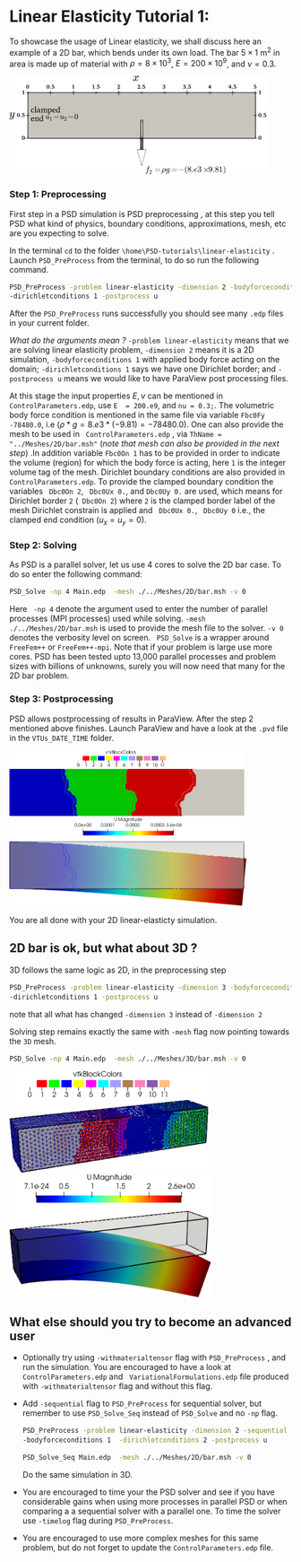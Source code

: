 #  Linear Elasticity Tutorial  1:  #

To showcase the usage of Linear elasticity, we shall discuss here an example of a 2D bar, which bends under its own load. The bar $5\times1$ m$^2$ in area is made up of material with  $\rho=8\times 10^3$,  $E=200\times 10^9$, and $\nu=0.3$.

<img src="./2d-bar.png" alt="2d-bar" style="zoom:50%;" />

### Step 1: Preprocessing 

First step in a PSD simulation is PSD preprocessing , at this step you tell PSD what kind of physics, boundary conditions, approximations, mesh, etc are you expecting to solve.

In the terminal `cd` to the folder `\home\PSD-tutorials\linear-elasticity` .  Launch  `PSD_PreProcess` from the terminal, to do so run the following command.

```bash
PSD_PreProcess -problem linear-elasticity -dimension 2 -bodyforceconditions 1 \
-dirichletconditions 1 -postprocess u
```

After the `PSD_PreProcess` runs successfully you should see many `.edp` files in your current folder. 

*What do the arguments mean ?* `-problem linear-elasticity` means that we are solving linear elasticity problem, `-dimension 2` means it is a 2D simulation, `-bodyforceconditions 1` with applied body force acting on the domain; `-dirichletconditions 1` says we have one Dirichlet border; and `-postprocess u` means we would like to have ParaView post processing files.

At this stage the input properties $E,\nu$ can be mentioned in ` ControlParameters.edp`, use `E  = 200.e9`, and `nu = 0.3;`. The volumetric body force condition is mentioned in the same file via variable `Fbc0Fy -78480.0`,  i.e ($\rho*g=8.e3*(-9.81)=-78480.0$).  One can also provide the mesh to be used in ` ControlParameters.edp` , via `ThName = "../Meshes/2D/bar.msh"`  (*note that mesh can also be provided in the next step*) .In addition variable `Fbc0On 1` has to be provided in order to indicate the volume (region) for which the body force is acting, here `1` is the integer volume tag of the mesh. Dirichlet boundary conditions are also provided in `ControlParameters.edp`. To provide the clamped boundary condition the variables   ` Dbc0On 2`,  ` Dbc0Ux 0.`,  and `Dbc0Uy 0.`  are used, which means for Dirichlet border `2` (` Dbc0On 2`) where `2` is the clamped border label of the mesh  Dirichlet constrain is applied and ` Dbc0Ux 0.`, ` Dbc0Uy 0` i.e., the clamped end condition ($u_x=u_y=0$).



### Step 2: Solving 

As PSD is a parallel solver, let us use  4 cores to solve the 2D bar case. To do so enter the following command:

```bash
PSD_Solve -np 4 Main.edp  -mesh ./../Meshes/2D/bar.msh -v 0
```

Here ` -np 4`  denote the argument used to enter the number of parallel processes (MPI processes) used while solving. `-mesh ./../Meshes/2D/bar.msh` is used to provide the mesh file to the solver.  `-v 0` denotes the verbosity level on screen.  ` PSD_Solve`  is a wrapper around ` FreeFem++`  or `FreeFem++-mpi`.  Note that if your problem is large use more cores. PSD has been tested upto 13,000 parallel processes and problem sizes with billions of unknowns,  surely you will now need that many for the 2D bar problem. 



### Step 3: Postprocessing ###

PSD allows postprocessing of results in ParaView. After the step 2 mentioned above finishes. Launch ParaView and have a look at the `.pvd` file in the  `VTUs_DATE_TIME` folder.

<img src="./2d-bar-partioned.png" alt="2d-bar-partioned" style="zoom:50%;" />

<img src="./2d-bar-results.png" alt="2d-bar-results" style="zoom:50%;" />

You are all done with your 2D linear-elasticty simulation.  



## 2D bar is ok, but what about 3D ? ##

3D follows the same logic as 2D, in the preprocessing step

```bash
PSD_PreProcess -problem linear-elasticity -dimension 3 -bodyforceconditions 1 \
-dirichletconditions 1 -postprocess u
```

note that all what has changed `-dimension 3` instead of `-dimension 2`

Solving step remains exactly the same with `-mesh` flag now pointing towards the `3D` mesh.

```bash
PSD_Solve -np 4 Main.edp  -mesh ./../Meshes/3D/bar.msh -v 0
```



<img src="./3d-bar-clamped-ends.png" alt="3d-bar-clamped-ends" style="zoom: 80%;" />

<img src="./3d-bar-clamped-pulled-partioned.png" alt="3d-bar-clamped-pulled-partioned" style="zoom:80%;" />

## What else should you try to become an advanced user ##

- Optionally try using `-withmaterialtensor` flag with `PSD_PreProcess` , and run the simulation. You are encouraged to have a look at `ControlParameters.edp`  and ` VariationalFormulations.edp` file produced with `-withmaterialtensor` flag and without this flag.

- Add `-sequential` flag to `PSD_PreProcess`  for sequential solver, but remember to use `PSD_Solve_Seq` instead of `PSD_Solve` and no `-np` flag.

  ```bash
  PSD_PreProcess -problem linear-elasticity -dimension 2 -sequential \
  -bodyforceconditions 1  -dirichletconditions 2 -postprocess u
  ```

  ```bash
  PSD_Solve_Seq Main.edp  -mesh ./../Meshes/2D/bar.msh -v 0
  ```

  Do the same simulation in 3D. 

- You are encouraged to time your the PSD solver and see if you have considerable gains when using more processes in parallel PSD or when comparing a a sequential solver with a parallel one. To time the solver use `-timelog` flag during `PSD_PreProcess`. 

- You are encouraged to use more complex meshes for this same problem, but do not forget to update the `ControlParameters.edp` file.
